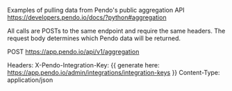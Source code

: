 Examples of pulling data from Pendo's public aggregation API https://developers.pendo.io/docs/?python#aggregation

All calls are POSTs to the same endpoint and require the same headers. The request body determines which Pendo data will be returned.

POST https://app.pendo.io/api/v1/aggregation

Headers:
  X-Pendo-Integration-Key: {{ generate here: https://app.pendo.io/admin/integrations/integration-keys }}
  Content-Type: application/json

